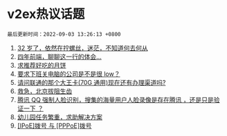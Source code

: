 # v2ex热议话题

`最后更新时间：2022-09-03 13:26:13 +0800`

1. [32 岁了，依然在拧螺丝，迷茫，不知道何去何从](https://www.v2ex.com/t/877269)
1. [四年前端，聊聊这一行的体会...](https://www.v2ex.com/t/877304)
1. [求推荐好吃的月饼](https://www.v2ex.com/t/877321)
1. [要求下班关电脑的公司是不是很 low？](https://www.v2ex.com/t/877377)
1. [请问联通的那个大王卡(70G 通用)现在还有办理渠道吗?](https://www.v2ex.com/t/877283)
1. [救急，北京拔阻生齿](https://www.v2ex.com/t/877297)
1. [腾讯 QQ 强制人脸识别，搜集的海量用户人脸录像是存在腾讯 ，还是只是验证一下 ？](https://www.v2ex.com/t/877394)
1. [幼儿园任务繁重，求助解决方案](https://www.v2ex.com/t/877331)
1. [[IPoE]拨号 与 [PPPoE]拨号](https://www.v2ex.com/t/877282)

